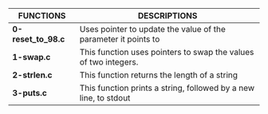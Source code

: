 |FUNCTIONS			|DESCRIPTIONS								|
|-------------------------------|-----------------------------------------------------------------------|
|**0-reset_to_98.c**		|Uses pointer to update the value of the parameter it points to		|
|**1-swap.c**			|This function uses pointers to swap the values of two integers.	|
|**2-strlen.c**			|This function returns the length of a string				|
|**3-puts.c**			|This function prints a string, followed by a new line, to stdout	|


